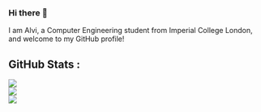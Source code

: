 ### Hi there 👋

I am Alvi, a Computer Engineering student from Imperial College London, and welcome to my GitHub profile!

## GitHub Stats :
![](https://github-readme-stats.vercel.app/api?username=alvi-codes&theme=gruvbox_light=false&include_all_commits=false&count_private=true&disable_animations=false)<br/>
![](https://github-readme-streak-stats.herokuapp.com/?user=alvi-codes&theme=gotham&hide_border=false)<br/>
![](https://github-readme-stats.vercel.app/api/top-langs/?username=alvi-codes&theme=gruvbox_light_border=false&include_all_commits=true&count_private=true&layout=compact)
